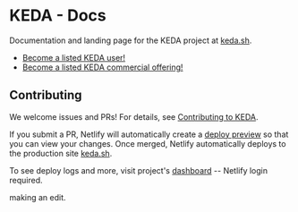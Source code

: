 # KEDA - Docs

Documentation and landing page for the KEDA project at [keda.sh][].

- [Become a listed KEDA user!](CONTRIBUTING.md#become-a-listed-KEDA-user)
- [Become a listed KEDA commercial offering!](CONTRIBUTING.md#become-a-listed-KEDA-commercial-offering)

## Contributing

We welcome issues and PRs! For details, see [Contributing to KEDA][].

If you submit a PR, Netlify will automatically create a [deploy preview][] so
that you can view your changes. Once merged, Netlify automatically deploys to
the production site [keda.sh][].

To see deploy logs and more, visit project's [dashboard][] -- Netlify login
required.

[Contributing to KEDA]: CONTRIBUTING.md
[dashboard]: https://app.netlify.com/sites/keda
[deploy preview]: https://www.netlify.com/blog/2016/07/20/introducing-deploy-previews-in-netlify/
[keda.sh]: https://keda.sh

making an edit.
